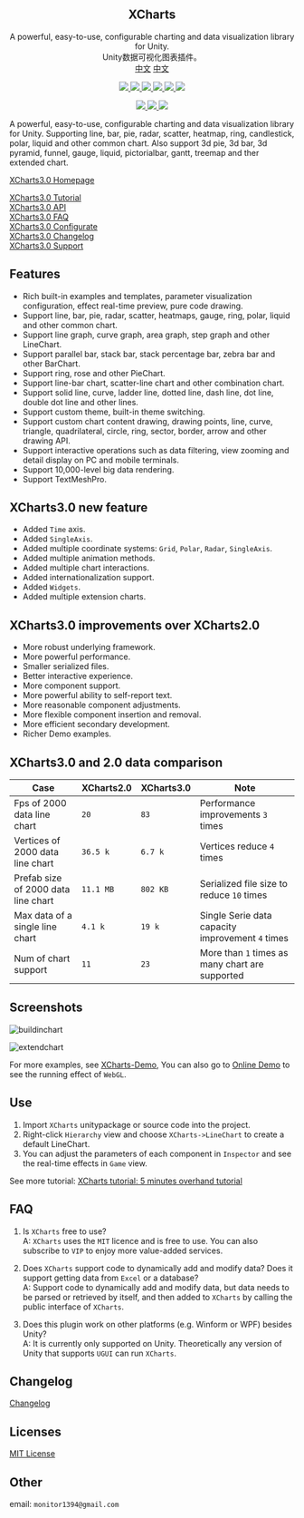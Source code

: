 <p align="center">
  <a href="">
    <img src="" alt="" width="" height="">
  </a>
</p>
<h2 align="center">XCharts</h3>
<p align="center">
  A powerful, easy-to-use, configurable charting and data visualization library for Unity.
  <br>
  Unity数据可视化图表插件。
  <br>
  <a href="https://github.com/XCharts-Team/XCharts">中文</a>
  <a href="https://github.com/XCharts-Team/XCharts">中文</a>
</p>
<p align="center">
  <a href="https://github.com/XCharts-Team/XCharts/blob/master/LICENSE">
    <img src="https://img.shields.io/github/license/XCharts-Team/XCharts">
  </a>
  <a href="https://github.com/XCharts-Team/XCharts/releases">
    <img src="https://img.shields.io/github/v/release/XCharts-Team/XCharts?include_prereleases">
  </a>
  <a href="">
    <img src="https://img.shields.io/github/repo-size/monitor1394/unity-ugui-xcharts">
  </a>
  <a href="">
    <img src="https://img.shields.io/github/languages/code-size/monitor1394/unity-ugui-xcharts">
  </a>
  <a href="">
    <img src="https://img.shields.io/badge/Unity-5.6+-green">
  </a>
  <a href="">
    <img src="https://img.shields.io/badge/TextMeshPro-YES-green">
  </a>
</p>
<p align="center">
  <a href="">
    <img src="https://img.shields.io/github/stars/XCharts-Team/XCharts?style=social">
  </a>
  <a href="">
    <img src="https://img.shields.io/github/forks/XCharts-Team/XCharts?style=social">
  </a>
  <a href="">
    <img src="https://img.shields.io/github/issues-closed/XCharts-Team/XCharts?color=green&label=%20%20%20%20issues&logoColor=green&style=social">
  </a>
</p>

A powerful, easy-to-use, configurable charting and data visualization library for Unity.  Supporting line, bar, pie, radar, scatter, heatmap, ring, candlestick, polar, liquid and other common chart. Also support 3d pie, 3d bar, 3d pyramid, funnel, gauge, liquid, pictorialbar, gantt, treemap and ther extended chart.

[XCharts3.0 Homepage](https://xcharts-team.github.io)

[XCharts3.0 Tutorial](Documentation~/en/tutorial01.md)  
[XCharts3.0 API](Documentation~/en/api.md)  
[XCharts3.0 FAQ](Documentation~/en/faq.md)  
[XCharts3.0 Configurate](Documentation~/en/configuration.md)  
[XCharts3.0 Changelog](Documentation~/en/changelog.md)  
[XCharts3.0 Support](Documentation~/en/support.md)  

## Features

* Rich built-in examples and templates, parameter visualization configuration, effect real-time preview, pure code drawing.
* Support line, bar, pie, radar, scatter, heatmaps, gauge, ring, polar, liquid and other common chart.
* Support line graph, curve graph, area graph, step graph and other LineChart.
* Support parallel bar, stack bar, stack percentage bar, zebra bar and other BarChart.
* Support ring, rose and other PieChart.
* Support line-bar chart, scatter-line chart and other combination chart.
* Support solid line, curve, ladder line, dotted line, dash line, dot line, double dot line and other lines.
* Support custom theme, built-in theme switching.
* Support custom chart content drawing, drawing points, line, curve, triangle, quadrilateral, circle, ring, sector, border, arrow and other drawing API.
* Support interactive operations such as data filtering, view zooming and detail display on PC and mobile terminals.
* Support 10,000-level big data rendering.
* Support TextMeshPro.

## XCharts3.0 new feature

* Added `Time` axis.
* Added `SingleAxis`.
* Added multiple coordinate systems: `Grid`, `Polar`, `Radar`, `SingleAxis`.
* Added multiple animation methods.
* Added multiple chart interactions.
* Added internationalization support.
* Added `Widgets`.
* Added multiple extension charts.

## XCharts3.0 improvements over XCharts2.0

* More robust underlying framework.
* More powerful performance.
* Smaller serialized files.
* Better interactive experience.
* More component support.
* More powerful ability to self-report text.
* More reasonable component adjustments.
* More flexible component insertion and removal.
* More efficient secondary development.
* Richer Demo examples.

## XCharts3.0 and 2.0 data comparison

| Case | XCharts2.0 | XCharts3.0 | Note |
| -- | -- | -- | -- |
| Fps of 2000 data line chart | ` 20 ` | ` 83 ` |  Performance improvements `3` times |
| Vertices of 2000 data line chart  | ` 36.5 k ` | ` 6.7 k ` | Vertices reduce `4` times |
| Prefab size of 2000 data line chart | ` 11.1 MB ` | ` 802 KB ` | Serialized file size to reduce `10` times |
| Max data of a single line chart | ` 4.1 k ` | ` 19 k ` | Single Serie data capacity improvement `4` times |
| Num of chart support | ` 11 ` | ` 23 ` | More than `1` times as many chart are supported |

## Screenshots

![buildinchart](Documentation~/en/img/readme_buildinchart.png)

![extendchart](Documentation~/en/img/readme_extendchart.png)

For more examples, see [XCharts-Demo](https://github.com/XCharts-Team/XCharts-Demo), You can also go to [Online Demo](https://xcharts-team.github.io/demo/) to see the running effect of `WebGL`.

## Use

1. Import `XCharts` unitypackage or source code into the project.
2. Right-click `Hierarchy` view and choose `XCharts->LineChart` to create a default LineChart.
3. You can adjust the parameters of each component in `Inspector` and see the real-time effects in `Game` view.

See more tutorial: [XCharts tutorial: 5 minutes overhand tutorial](Documentation~/en/tutorial01.md)  

## FAQ

1. Is `XCharts` free to use?  
A: `XCharts` uses the `MIT` licence and is free to use. You can also subscribe to `VIP` to enjoy more value-added services.

2. Does `XCharts` support code to dynamically add and modify data? Does it support getting data from `Excel` or a database?  
A: Support code to dynamically add and modify data, but data needs to be parsed or retrieved by itself, and then added to `XCharts` by calling the public interface of `XCharts`.

3. Does this plugin work on other platforms (e.g. Winform or WPF) besides Unity?  
A: It is currently only supported on Unity. Theoretically any version of Unity that supports `UGUI` can run `XCharts`.

## Changelog

[Changelog](Documentation~/en/changelog.md)  

## Licenses

[MIT License](https://github.com/XCharts-Team/XCharts/blob/master/LICENSE.md)

## Other

email: `monitor1394@gmail.com`
